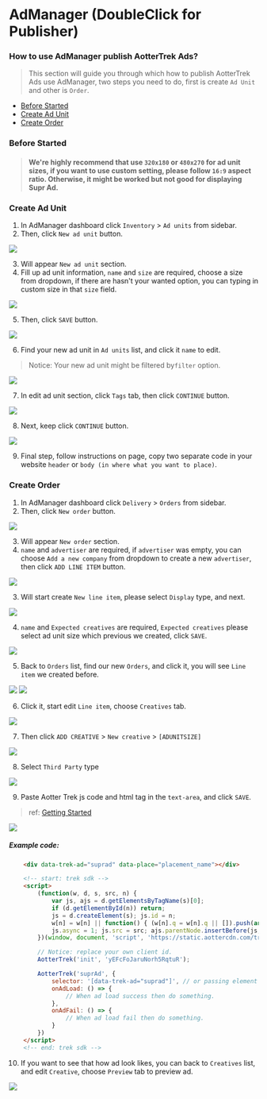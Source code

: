 # AdManager (DoubleClick for Publisher)


### How to use AdManager publish AotterTrek Ads?
> This section will guide you through which how to publish AotterTrek Ads use AdManager, two steps you need to do, first is create `Ad Unit` and other is `Order`.

- [Before Started](/Web/AdManager?id=before-started)
- [Create Ad Unit](/Web/AdManager?id=create-ad-unit)
- [Create Order](/Web/AdManager?id=create-order)


### Before Started
> #### We're highly recommend that use `320x180` or `480x270` for ad unit sizes, if you want to use custom setting, please follow `16:9` aspect ratio. Otherwise, it might be worked but not good for displaying Supr Ad.


### Create Ad Unit

1. In AdManager dashboard click `Inventory` > `Ad units` from sidebar.
2. Then, click `New ad unit` button.

![](/imgs/admanager/unit-1.png)

3. Will appear `New ad unit` section.
4. Fill up ad unit information, `name` and `size` are required, choose a size from dropdown, if there are hasn't your wanted option, you can typing in custom size in that `size` field.

![](/imgs/admanager/unit-2.png)

5. Then, click `SAVE` button.

![](/imgs/admanager/unit-3.png)

6. Find your new ad unit in `Ad units` list, and click it `name` to edit.
> Notice: Your new ad unit might be filtered by`filter` option.

![](/imgs/admanager/unit-4.png)

7. In edit ad unit section, click `Tags` tab, then click `CONTINUE` button.

![](/imgs/admanager/unit-5.png)

8. Next, keep click `CONTINUE` button.

![](/imgs/admanager/unit-6.png)

9. Final step, follow instructions on page, copy two separate code in your website `header` or `body (in where what you want to place)`.


### Create Order

1. In AdManager dashboard click `Delivery` > `Orders` from sidebar.
2. Then, click `New order` button.

![](/imgs/admanager/order-1.png)

3. Will appear `New order` section.
4. `name` and `advertiser` are required, if `advertiser` was empty, you can choose `Add a new company` from dropdown to create a new `advertiser`, then click `ADD LINE ITEM` button.

![](/imgs/admanager/order-2.png)

3. Will start create `New line item`, please select `Display` type, and next.

![](/imgs/admanager/order-3.png)

4. `name` and `Expected creatives` are required, `Expected creatives` please select ad unit size which previous we created, click `SAVE`.

![](/imgs/admanager/order-4.png)

5. Back to `Orders` list, find our new `Orders`, and click it, you will see `Line item` we created before.

![](/imgs/admanager/order-5.png)
![](/imgs/admanager/order-6.png)

6. Click it, start edit `Line item`, choose `Creatives` tab.

![](/imgs/admanager/order-7.png)

7. Then click `ADD CREATIVE` > `New creative` > `[ADUNITSIZE]`

![](/imgs/admanager/order-8.png)

8. Select `Third Party` type

![](/imgs/admanager/order-9.png)

9. Paste Aotter Trek js code and html tag in the `text-area`, and click `SAVE`.

> ref: [Getting Started](/Web/GettingStarted)

![](/imgs/admanager/order-10.png)

##### Example code:
```html
    <div data-trek-ad="suprad" data-place="placement_name"></div>

    <!-- start: trek sdk -->
    <script>
        (function(w, d, s, src, n) {
            var js, ajs = d.getElementsByTagName(s)[0];
            if (d.getElementById(n)) return;
            js = d.createElement(s); js.id = n;
            w[n] = w[n] || function() { (w[n].q = w[n].q || []).push(arguments) }; w[n].l = 1 * new Date();
            js.async = 1; js.src = src; ajs.parentNode.insertBefore(js, ajs)
        })(window, document, 'script', 'https://static.aottercdn.com/trek/sdk/3.2.5/sdk.js', 'AotterTrek');

        // Notice: replace your own client id.
        AotterTrek('init', 'yEFcFoJaruNorh5RqtuR');

        AotterTrek('suprAd', {
            selector: '[data-trek-ad="suprad"]', // or passing element into it.
            onAdLoad: () => {
                // When ad load success then do something.
            },
            onAdFail: () => {
                // When ad load fail then do something.
            }
        })
    </script>
    <!-- end: trek sdk -->


```

10. If you want to see that how ad look likes, you can back to `Creatives` list, and edit `Creative`, choose `Preview` tab to preview ad.

![](/imgs/admanager/order-11.png)